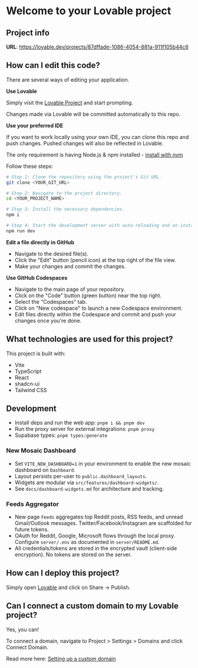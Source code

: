 # Welcome to your Lovable project

## Project info

**URL**: https://lovable.dev/projects/87dffade-1086-4054-881a-911f105b44c6

## How can I edit this code?

There are several ways of editing your application.

**Use Lovable**

Simply visit the [Lovable Project](https://lovable.dev/projects/87dffade-1086-4054-881a-911f105b44c6) and start prompting.

Changes made via Lovable will be committed automatically to this repo.

**Use your preferred IDE**

If you want to work locally using your own IDE, you can clone this repo and push changes. Pushed changes will also be reflected in Lovable.

The only requirement is having Node.js & npm installed - [install with nvm](https://github.com/nvm-sh/nvm#installing-and-updating)

Follow these steps:

```sh
# Step 1: Clone the repository using the project's Git URL.
git clone <YOUR_GIT_URL>

# Step 2: Navigate to the project directory.
cd <YOUR_PROJECT_NAME>

# Step 3: Install the necessary dependencies.
npm i

# Step 4: Start the development server with auto-reloading and an instant preview.
npm run dev
```

**Edit a file directly in GitHub**

- Navigate to the desired file(s).
- Click the "Edit" button (pencil icon) at the top right of the file view.
- Make your changes and commit the changes.

**Use GitHub Codespaces**

- Navigate to the main page of your repository.
- Click on the "Code" button (green button) near the top right.
- Select the "Codespaces" tab.
- Click on "New codespace" to launch a new Codespace environment.
- Edit files directly within the Codespace and commit and push your changes once you're done.

## What technologies are used for this project?

This project is built with:

- Vite
- TypeScript
- React
- shadcn-ui
- Tailwind CSS

## Development

- Install deps and run the web app: `pnpm i && pnpm dev`
- Run the proxy server for external integrations: `pnpm proxy`
- Supabase types: `pnpm types:generate`

### New Mosaic Dashboard

- Set `VITE_NEW_DASHBOARD=1` in your environment to enable the new mosaic dashboard on `Dashboard`.
- Layout persists per-user to `public.dashboard_layouts`.
- Widgets are modular via `src/features/dashboard-widgets/`.
- See `docs/dashboard-widgets.md` for architecture and tracking.

### Feeds Aggregator

- New page `Feeds` aggregates top Reddit posts, RSS feeds, and unread Gmail/Outlook messages. Twitter/Facebook/Instagram are scaffolded for future tokens.
- OAuth for Reddit, Google, Microsoft flows through the local proxy. Configure `server/.env` as documented in `server/README.md`.
- All credentials/tokens are stored in the encrypted vault (client-side encryption). No tokens are stored on the server.

## How can I deploy this project?

Simply open [Lovable](https://lovable.dev/projects/87dffade-1086-4054-881a-911f105b44c6) and click on Share -> Publish.

## Can I connect a custom domain to my Lovable project?

Yes, you can!

To connect a domain, navigate to Project > Settings > Domains and click Connect Domain.

Read more here: [Setting up a custom domain](https://docs.lovable.dev/tips-tricks/custom-domain#step-by-step-guide)
